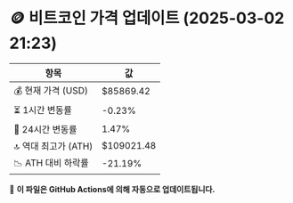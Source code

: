 # 🪙 비트코인 가격 업데이트 (2025-03-02 21:23)

| 항목                | 값 |
|--------------------|----------------|
| 💰 현재 가격 (USD) | $85869.42 |
| ⏳ 1시간 변동률    | -0.23% |
| 📆 24시간 변동률   | 1.47% |
| 🔝 역대 최고가 (ATH) | $109021.48 |
| 📉 ATH 대비 하락률 | -21.19% |

🔄 **이 파일은 GitHub Actions에 의해 자동으로 업데이트됩니다.**
